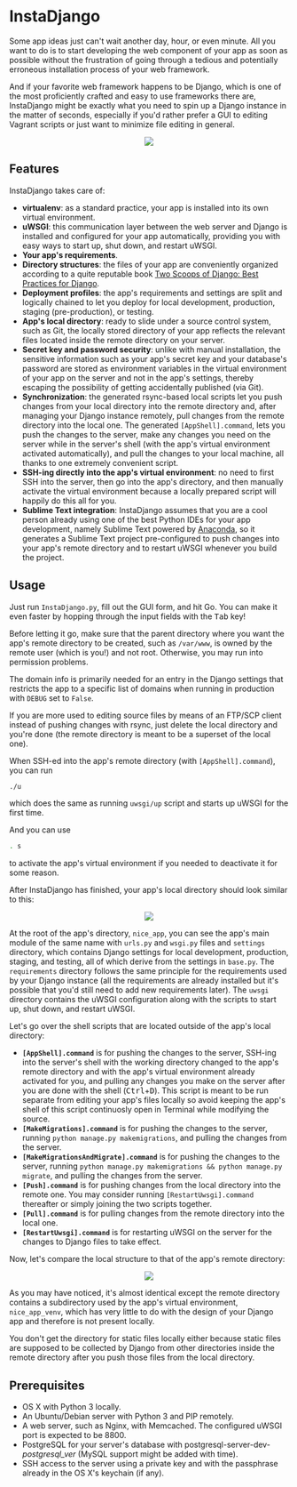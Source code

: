 # InstaDjango

Some app ideas just can't wait another day, hour, or even minute. All you want to do is to start developing the web component of your app as soon as possible without the frustration of going through a tedious and potentially erroneous installation process of your web framework.

And if your favorite web framework happens to be Django, which is one of the most proficiently crafted and easy to use frameworks there are, InstaDjango might be exactly what you need to spin up a Django instance in the matter of seconds, especially if you'd rather prefer a GUI to editing Vagrant scripts or just want to minimize file editing in general.

<p align="center">
  <img src="readme_files/gui.png"/>
</p>

## Features

InstaDjango takes care of:

* **virtualenv**: as a standard practice, your app is installed into its own virtual environment.
* **uWSGI**: this communication layer between the web server and Django is installed and configured for your app automatically, providing you with easy ways to start up, shut down, and restart uWSGI.
* **Your app's requirements**.
* **Directory structures**: the files of your app are conveniently organized according to a quite reputable book [Two Scoops of Django: Best Practices for Django](http://twoscoopspress.org/products/two-scoops-of-django-1-8).
* **Deployment profiles**: the app's requirements and settings are split and logically chained to let you deploy for local development, production, staging (pre-production), or testing.
* **App's local directory**: ready to slide under a source control system, such as Git, the locally stored directory of your app reflects the relevant files located inside the remote directory on your server.
* **Secret key and password security**: unlike with manual installation, the sensitive information such as your app's secret key and your database's password are stored as environment variables in the virtual environment of your app on the server and not in the app's settings, thereby escaping the possibility of getting accidentally published (via Git).
* **Synchronization**: the generated rsync-based local scripts let you push changes from your local directory into the remote directory and, after managing your Django instance remotely, pull changes from the remote directory into the local one. The generated `[AppShell].command`, lets you push the changes to the server, make any changes you need on the server while in the server's shell (with the app's virtual environment activated automatically), and pull the changes to your local machine, all thanks to one extremely convenient script.
* **SSH-ing directly into the app's virtual environment**: no need to first SSH into the server, then go into the app's directory, and then manually activate the virtual environment because a locally prepared script will happily do this all for you.
* **Sublime Text integration**: InstaDjango assumes that you are a cool person already using one of the best Python IDEs for your app development, namely Sublime Text powered by [Anaconda](https://github.com/DamnWidget/anaconda), so it generates a Sublime Text project pre-configured to push changes into your app's remote directory and to restart uWSGI whenever you build the project.

## Usage

Just run `InstaDjango.py`, fill out the GUI form, and hit Go. You can make it even faster by hopping through the input fields with the <kbd>Tab</kbd> key!

Before letting it go, make sure that the parent directory where you want the app's remote directory to be created, such as `/var/www`, is owned by the remote user (which is you!) and not root. Otherwise, you may run into permission problems.

The domain info is primarily needed for an entry in the Django settings that restricts the app to a specific list of domains when running in production with `DEBUG` set to `False`.

If you are more used to editing source files by means of an FTP/SCP client instead of pushing changes with rsync, just delete the local directory and you're done (the remote directory is meant to be a superset of the local one).

When SSH-ed into the app's remote directory (with `[AppShell].command`), you can run

```sh
./u
```

which does the same as running `uwsgi/up` script and starts up uWSGI for the first time.

And you can use

```sh
. s
```

to activate the app's virtual environment if you needed to deactivate it for some reason.

After InstaDjango has finished, your app's local directory should look similar to this:

<p align="center">
  <img src="readme_files/local_app_dir.png"/>
</p>

At the root of the app's directory, `nice_app`, you can see the app's main module of the same name with `urls.py` and `wsgi.py` files and `settings` directory, which contains Django settings for local development, production, staging, and testing, all of which derive from the settings in `base.py`. The `requirements` directory follows the same principle for the requirements used by your Django instance (all the requirements are already installed but it's possible that you'd still need to add new requirements later). The `uwsgi` directory contains the uWSGI configuration along with the scripts to start up, shut down, and restart uWSGI.

Let's go over the shell scripts that are located outside of the app's local directory:

* **`[AppShell].command`** is for pushing the changes to the server, SSH-ing into the server's shell with the working directory changed to the app's remote directory and with the app's virtual environment already activated for you, and pulling any changes you make on the server after you are done with the shell (<kbd>Ctrl</kbd>+<kbd>D</kbd>). This script is meant to be run separate from editing your app's files locally so avoid keeping the app's shell of this script continuosly open in Terminal while modifying the source.
* **`[MakeMigrations].command`** is for pushing the changes to the server, running `python manage.py makemigrations`, and pulling the changes from the server.
* **`[MakeMigrationsAndMigrate].command`** is for pushing the changes to the server, running `python manage.py makemigrations && python manage.py migrate`, and pulling the changes from the server.
* **`[Push].command`** is for pushing changes from the local directory into the remote one. You may consider running `[RestartUwsgi].command` thereafter or simply joining the two scripts together.
* **`[Pull].command`** is for pulling changes from the remote directory into the local one.
* **`[RestartUwsgi].command`** is for restarting uWSGI on the server for the changes to Django files to take effect.

Now, let's compare the local structure to that of the app's remote directory:

<p align="center">
  <img src="readme_files/remote_app_dir.png"/>
</p>

As you may have noticed, it's almost identical except the remote directory contains a subdirectory used by the app's virtual environment, `nice_app_venv`, which has very little to do with the design of your Django app and therefore is not present locally.

You don't get the directory for static files locally either because static files are supposed to be collected by Django from other directories inside the remote directory after you push those files from the local directory.

## Prerequisites

* OS X with Python 3 locally.
* An Ubuntu/Debian server with Python 3 and PIP remotely.
* A web server, such as Nginx, with Memcached. The configured uWSGI port is expected to be 8800.
* PostgreSQL for your server's database with postgresql-server-dev-*postgresql_ver* (MySQL support might be added with time).
* SSH access to the server using a private key and with the passphrase already in the OS X's keychain (if any).
